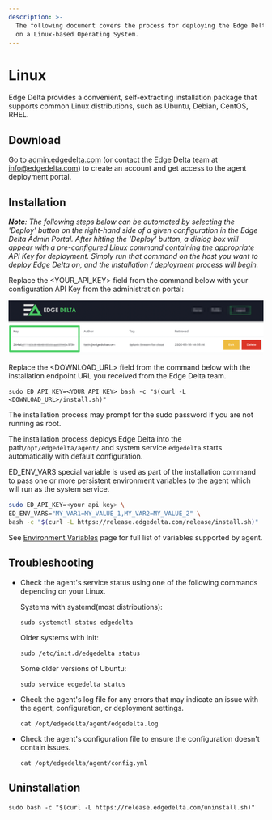 ```yaml
---
description: >-
  The following document covers the process for deploying the Edge Delta service
  on a Linux-based Operating System.
---
```


# Linux

Edge Delta provides a convenient, self-extracting installation package that supports common Linux distributions, such as Ubuntu, Debian, CentOS, RHEL.

## Download

Go to [admin.edgedelta.com](https://admin.edgedelta.com) \(or contact the Edge Delta team at [info@edgedelta.com](mailto:info@edgedelta.com)\) to create an account and get access to the agent deployment portal.

## Installation

_**Note**: The following steps below can be automated by selecting the 'Deploy' button on the right-hand side of a given configuration in the Edge Delta Admin Portal. After hitting the 'Deploy' button, a dialog box will appear with a pre-configured Linux command containing the appropriate API Key for deployment. Simply run that command on the host you want to deploy Edge Delta on, and the installation / deployment process will begin._

Replace the &lt;YOUR\_API\_KEY&gt; field from the command below with your configuration API Key from the administration portal:

![](../assets/screen-shot-2020-03-31-at-1.16.15-pm.png)

Replace the &lt;DOWNLOAD\_URL&gt; field from the command below with the installation endpoint URL you received from the Edge Delta team.

```text
sudo ED_API_KEY=<YOUR_API_KEY> bash -c "$(curl -L <DOWNLOAD_URL>/install.sh)"
```

The installation process may prompt for the sudo password if you are not running as root.

The installation process deploys Edge Delta into the path`/opt/edgedelta/agent/` and system service `edgedelta` starts automatically with default configuration.

ED\_ENV\_VARS special variable is used as part of the installation command to pass one or more persistent environment variables to the agent which will run as the system service.

```bash
sudo ED_API_KEY=<your api key> \
ED_ENV_VARS="MY_VAR1=MY_VALUE_1,MY_VAR2=MY_VALUE_2" \
bash -c "$(curl -L https://release.edgedelta.com/release/install.sh)"
```

See [Environment Variables](environment-variables.md) page for full list of variables supported by agent.

## Troubleshooting

* Check the agent's service status using one of the following commands depending on your Linux.

  Systems with systemd\(most distributions\):

  ```text
  sudo systemctl status edgedelta
  ```

  Older systems with init:

  ```text
  sudo /etc/init.d/edgedelta status
  ```

  Some older versions of Ubuntu:

  ```text
  sudo service edgedelta status
  ```

* Check the agent's log file for any errors that may indicate an issue with the agent, configuration, or deployment settings.

  ```text
  cat /opt/edgedelta/agent/edgedelta.log
  ```

* Check the agent's configuration file to ensure the configuration doesn't contain issues.

  ```text
  cat /opt/edgedelta/agent/config.yml
  ```

## Uninstallation

```text
sudo bash -c "$(curl -L https://release.edgedelta.com/uninstall.sh)"
```
